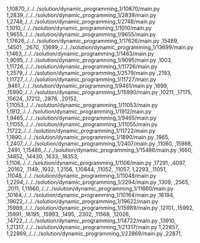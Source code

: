 1,10870,./../../solution/dynamic_programming_1/10870/main.py
1,2839,./../../solution/dynamic_programming_1/2839/main.py
1,2748,./../../solution/dynamic_programming_1/2748/main.py
1,1010,./../../solution/dynamic_programming_1/1010/main.py
1,9655,./../../solution/dynamic_programming_1/9655/main.py
1,17626,./../../solution/dynamic_programming_1/17626/main.py
,15489,
,14501,
,2670,
,13699,./../../solution/dynamic_programming_1/13699/main.py
1,1463,./../../solution/dynamic_programming_1/1463/main.py
1,9095,./../../solution/dynamic_programming_1/9095/main.py
,1003,
1,11726,./../../solution/dynamic_programming_1/11726/main.py
1,2579,./../../solution/dynamic_programming_1/2579/main.py
,2193,
1,11727,./../../solution/dynamic_programming_1/11727/main.py
,9461,./../../solution/dynamic_programming_1/9461/main.py
,1699,
,15990,./../../solution/dynamic_programming_1/15990/main.py
,10211,
,17175,
,15624,
,17212,
,2876,
,20152,
1,11053,./../../solution/dynamic_programming_1/11053/main.py
1,1912,./../../solution/dynamic_programming_1/1912/main.py
1,9465,./../../solution/dynamic_programming_1/9465/main.py
1,11055,./../../solution/dynamic_programming_1/11055/main.py
,11722,./../../solution/dynamic_programming_1/11722/main.py
1,1890,./../../solution/dynamic_programming_1/1890/main.py
,1965,
1,2407,./../../solution/dynamic_programming_1/2407/main.py
,11060,
,15988,
,2491,
1,15486,./../../solution/dynamic_programming_1/15486/main.py
,1660,
,14852,
,14430,
,1633,
,18353,
1,1106,./../../solution/dynamic_programming_1/1106/main.py
,17291,
,4097,
,20162,
,1149,
,1932,
1,2156,
1,10844,
,11052,
,11057,
1,2293,
,11051,
,11048,./../../solution/dynamic_programming_1/11048/main.py
1,2294,./../../solution/dynamic_programming_1/2294/main.py
,1309,
,2565,
,2011,
1,11660,./../../solution/dynamic_programming_1/11660/main.py
,10164,./../../solution/dynamic_programming_1/10164/main.py
,16194,
,19622,./../../solution/dynamic_programming_1/19622/main.py
,15989,./../../solution/dynamic_programming_1/15989/main.py
,12101,
,15992,
,15991,
,16195,
,15993,
,1495,
,2302,
,11568,
,12026,
,14722,./../../solution/dynamic_programming_1/14722/main.py
,13910,
1,21317,./../../solution/dynamic_programming_1/21317/main.py
1,22857,
1,22869,./../../solution/dynamic_programming_1/22869/main.py
,22871,
